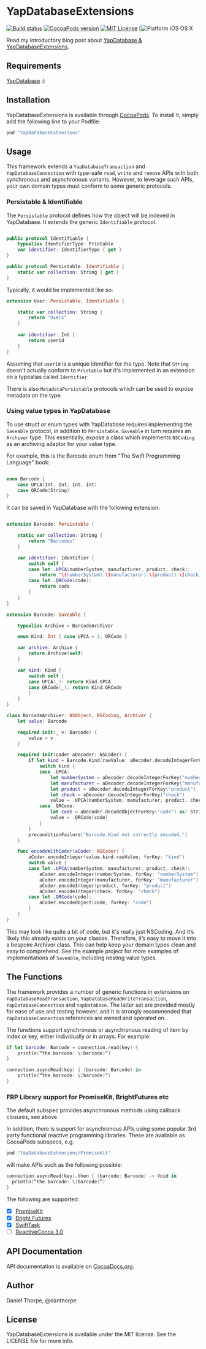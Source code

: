 # YapDatabaseExtensions

[![Build status](https://badge.buildkite.com/95784c169af7db5e36cefe146d5d3f3899c8339d46096a6349.svg)](https://buildkite.com/danthorpe/yapdatabaseextensions)
[![CocoaPods version](https://img.shields.io/cocoapods/v/YapDatabaseExtensions.svg)](https://cocoapods.org/pods/YapDatabaseExtensions) 
[![MIT License](https://img.shields.io/cocoapods/l/YapDatabaseExtensions.svg)](LICENSE) 
[![Platform iOS OS X](https://img.shields.io/cocoapods/p/YapDatabaseExtensions.svg)

Read my introductory blog post about [YapDatabase & YapDatabaseExtensions](http://danthorpe.me/posts/yap-database.html).

## Requirements

[YapDatabase](https://github.com/yapstudios/YapDatabase) :)

## Installation

YapDatabaseExtensions is available through [CocoaPods](http://cocoapods.org). To install
it, simply add the following line to your Podfile:

```ruby
pod 'YapDatabaseExtensions'
```

## Usage

This framework extends a `YapDatabaseTransaction` and `YapDatabaseConnection` with type-safe `read`, `write` and `remove` APIs with both synchronous and asynchronous variants. However, to leverage such APIs, your own domain types must conform to some generic protocols.

### Persistable & Identifiable 

The `Persistable` protocol defines how the object will be indexed in YapDatabase. It extends the generic `Identifiable` protocol.

```swift

public protocol Identifiable {
    typealias IdentifierType: Printable
    var identifier: IdentifierType { get }
}

public protocol Persistable: Identifiable {
    static var collection: String { get }
}

```

Typically, it would be implemented like so:

```swift
extension User: Persistable, Identifiable {

    static var collection: String { 
    	return "Users"
    }
    
    var identifier: Int { 
    	return userId
    }
}
```

Assuming that `userId` is a unique identifier for the type. Note that `String` doesn't actually conform to `Printable` but it's implemented in an extension on a typealias called `Identifier`.

There is also `MetadataPersistable` protocols which can be used to expose metadata on the type.

### Using value types in YapDatabase

To use struct or enum types with YapDatabase requires implementing the `Saveable` protocol, in addition to `Persistable`. `Saveable` in turn requires an `Archiver` type. This essentially, expose a class which implements `NSCoding` as an archiving adaptor for your value type. 

For example, this is the Barcode enum from "The Swift Programming Language" book:

```swift

enum Barcode {
    case UPCA(Int, Int, Int, Int)
    case QRCode(String)
}

```

It can be saved in YapDatabase with the following extension:

```swift

extension Barcode: Persistable {

    static var collection: String {
        return "Barcodes"
    }

    var identifier: Identifier {
        switch self {
        case let .UPCA(numberSystem, manufacturer, product, check):
            return "\(numberSystem).\(manufacturer).\(product).\(check)"
        case let .QRCode(code):
            return code
        }
    }
}

extension Barcode: Saveable {

    typealias Archive = BarcodeArchiver

	enum Kind: Int { case UPCA = 1, QRCode }

    var archive: Archive {
        return Archive(self)
    }

	var kind: Kind {
		switch self {
		case UPCA(_): return Kind.UPCA
		case QRCode(_): return Kind.QRCode
		}
	}
}

class BarcodeArchiver: NSObject, NSCoding, Archiver {
	let value: Barcode

    required init(_ v: Barcode) {
        value = v
    }

    required init(coder aDecoder: NSCoder) {
		if let kind = Barcode.Kind(rawValue: aDecoder.decodeIntegerForKey("kind")) {
			switch kind {
			case .UPCA:
				let numberSystem = aDecoder.decodeIntegerForKey("numberSystem")
				let manufacturer = aDecoder.decodeIntegerForKey("manufacturer")
				let product = aDecoder.decodeIntegerForKey("product")
				let check = aDecoder.decodeIntegerForKey("check")
                value = .UPCA(numberSystem, manufacturer, product, check)
            case .QRCode:
                let code = aDecoder.decodeObjectForKey("code") as! String
                value = .QRCode(code)
			}
		}
		preconditionFailure("Barcode.Kind not correctly encoded.")
    }

    func encodeWithCoder(aCoder: NSCoder) {
        aCoder.encodeInteger(value.kind.rawValue, forKey: "kind")
		switch value {
		case let .UPCA(numberSystem, manufacturer, product, check):
			aCoder.encodeInteger(numberSystem, forKey: "numberSystem")
			aCoder.encodeInteger(manufacturer, forKey: "manufacturer")
			aCoder.encodeInteger(product, forKey: "product")
			aCoder.encodeInteger(check, forKey: "check")
		case let .QRCode(code):
			aCoder.encodeObject(code, forKey: "code")
		}
    }
}

```

This may look like quite a bit of code, but it's really just NSCoding. And it’s likely this already exists on your classes. Therefore, it’s easy to move it into a bespoke Archiver class. This can help keep your domain types clean and easy to comprehend. See the example project for more examples of implementations of `Saveable`, including nesting value types.

## The Functions
The framework provides a number of generic functions in extensions on `YapDatabaseReadTransaction`, `YapDatabaseReadWriteTransaction`, `YapDatabaseConnection` and `YapDatabase`. The latter set are provided mostly for ease of use and testing however, and it is strongly recommended that `YapDatabaseConnection` references are owned and operated on.

The functions support synchronous or asynchronous reading of item by index or key, either individually or in arrays. For example:

```swift
if let barcode: Barcode = connection.read(key) {
	println(“the barcode: \(barcode)”)
}

connection.asyncRead(key) { (barcode: Barcode) in 
	println(“the barcode: \(barcode)”)
}
```

### FRP Library support for PromiseKit, BrightFutures etc
The default subspec provides asynchronous methods using callback closures, see above.

In addition, there is support for asynchronous APIs using some popular 3rd party functional reactive programming libraries. These are available as CocoaPods subspecs, e.g.

```ruby
pod 'YapDatabaseExtensions/PromiseKit'
```

will make APIs such as the following possible:

```swift
connection.asyncRead(key).then { (barcode: Barcode) -> Void in
  println(“the barcode: \(barcode)”)
}
```

The following are supported:
- [x] [PromiseKit](http://promisekit.org)
- [x] [Bright Futures](https://github.com/Thomvis/BrightFutures)
- [x] [SwiftTask](https://github.com/ReactKit/SwiftTask)
- [ ] [ReactiveCocoa 3.0](https://github.com/ReactiveCocoa/ReactiveCocoa/releases/tag/v3.0-beta.1)

## API Documentation

API documentation is available on [CocoaDocs.org](http://cocoadocs.org/docsets/YapDatabaseExtensions).

## Author

Daniel Thorpe, @danthorpe

## License

YapDatabaseExtensions is available under the MIT license. See the LICENSE file for more info.
